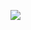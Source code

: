 ![](https://github-readme-stats.vercel.app/api?username=Riley-Blair&show_icons=true&count_private=true)
